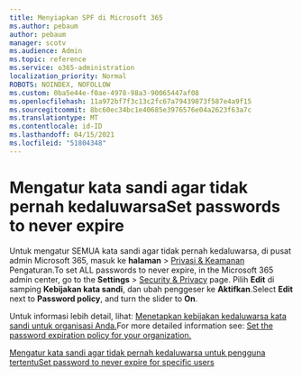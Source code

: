 ```yaml
---
title: Menyiapkan SPF di Microsoft 365
ms.author: pebaum
author: pebaum
manager: scotv
ms.audience: Admin
ms.topic: reference
ms.service: o365-administration
localization_priority: Normal
ROBOTS: NOINDEX, NOFOLLOW
ms.custom: 0ba5e44e-f0ae-4978-98a3-90065447af08
ms.openlocfilehash: 11a972bf7f3c13c2fc67a79439873f587e4a9f15
ms.sourcegitcommit: 8bc60ec34bc1e40685e3976576e04a2623f63a7c
ms.translationtype: MT
ms.contentlocale: id-ID
ms.lasthandoff: 04/15/2021
ms.locfileid: "51804348"
---
```

# <a name="set-passwords-to-never-expire"></a><span data-ttu-id="f9d1f-102">Mengatur kata sandi agar tidak pernah kedaluwarsa</span><span class="sxs-lookup"><span data-stu-id="f9d1f-102">Set passwords to never expire</span></span> 

<span data-ttu-id="f9d1f-103">Untuk mengatur SEMUA kata sandi agar tidak pernah kedaluwarsa, di pusat admin Microsoft 365, masuk ke **halaman**  >  [Privasi &amp; Keamanan](https://portal.office.com/adminportal/home#/settings/security) Pengaturan.</span><span class="sxs-lookup"><span data-stu-id="f9d1f-103">To set ALL passwords to never expire, in the Microsoft 365 admin center, go to the **Settings** > [Security &amp; Privacy](https://portal.office.com/adminportal/home#/settings/security) page.</span></span> <span data-ttu-id="f9d1f-104">Pilih **Edit** di samping **Kebijakan kata sandi**, dan ubah penggeser ke **Aktifkan**.</span><span class="sxs-lookup"><span data-stu-id="f9d1f-104">Select **Edit** next to **Password policy**, and turn the slider to **On**.</span></span>
  
<span data-ttu-id="f9d1f-105">Untuk informasi lebih detail, lihat: [Menetapkan kebijakan kedaluwarsa kata sandi untuk organisasi Anda.](https://docs.microsoft.com/microsoft-365/admin/manage/set-password-expiration-policy)</span><span class="sxs-lookup"><span data-stu-id="f9d1f-105">For more detailed information see: [Set the password expiration policy for your organization.](https://docs.microsoft.com/microsoft-365/admin/manage/set-password-expiration-policy)</span></span>
  
[<span data-ttu-id="f9d1f-106">Mengatur kata sandi agar tidak pernah kedaluwarsa untuk pengguna tertentu</span><span class="sxs-lookup"><span data-stu-id="f9d1f-106">Set password to never expire for specific users</span></span>](https://docs.microsoft.com/microsoft-365/admin/add-users/set-password-to-never-expire)
  
